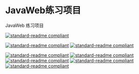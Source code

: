 # JavaWeb练习项目

JavaWeb 练习项目

[![standard-readme compliant](https://img.shields.io/badge/version-1.0.0-blue)](https://github.com/fishZH/JavaWeb)

[![standard-readme compliant](https://img.shields.io/badge/Build-passing-brightgreen)](https://github.com/fishZH/JavaWeb)
[![standard-readme compliant](https://img.shields.io/badge/Java-100%25-brightgreen)](https://github.com/fishZH/JavaWeb)

[![standard-readme compliant](https://img.shields.io/badge/Java-1.8-orange)](https://github.com/fishZH/JavaWeb)
[![standard-readme compliant](https://img.shields.io/badge/Junit-5.7.1-orange)](https://github.com/fishZH/JavaWeb)
[![standard-readme compliant](https://img.shields.io/badge/Druid-1.2.8-orange)](https://github.com/fishZH/JavaWeb)
[![standard-readme compliant](https://img.shields.io/badge/Mysql-5.6-orange)](https://github.com/fishZH/JavaWeb)
[![standard-readme compliant](https://img.shields.io/badge/Tomcat-8.5.7-orange)](https://github.com/fishZH/JavaWeb)
